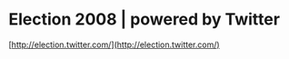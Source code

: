 <!--
id: 51870936
link: http://tumblr.atmos.org/post/51870936/election-2008-powered-by-twitter
slug: election-2008-powered-by-twitter
date: Fri Sep 26 2008 07:30:56 GMT-0700 (PDT)
publish: 2008-09-026
tags: 
title: Election 2008 | powered by Twitter
-->


Election 2008 | powered by Twitter
==================================

[http://election.twitter.com/](http://election.twitter.com/)

